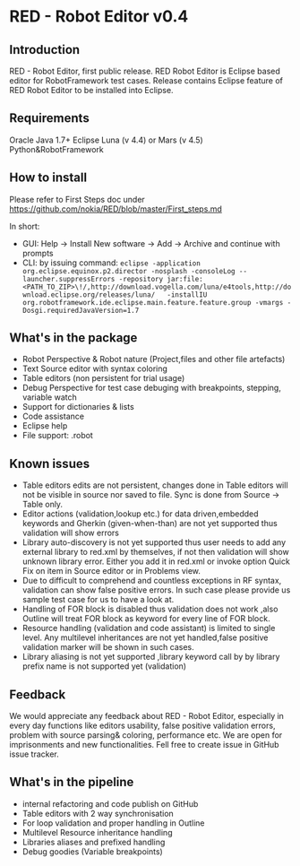 # RED - Robot Editor v0.4
## Introduction
RED - Robot Editor, first public release.
RED Robot Editor is Eclipse based editor for RobotFramework test cases. 
Release contains Eclipse feature of RED Robot Editor to be installed into Eclipse. 

## Requirements 
Oracle Java 1.7+
Eclipse Luna (v 4.4) or Mars (v 4.5)
Python&RobotFramework 

## How to install
Please refer to First Steps doc under https://github.com/nokia/RED/blob/master/First_steps.md

In short:
- GUI: Help -> Install New software -> Add -> Archive and continue with prompts
- CLI: by issuing command: 
`eclipse -application org.eclipse.equinox.p2.director -nosplash -consoleLog --launcher.suppressErrors -repository jar:file:<PATH_TO_ZIP>\!/,http://download.vogella.com/luna/e4tools,http://download.eclipse.org/releases/luna/   -installIU org.robotframework.ide.eclipse.main.feature.feature.group -vmargs -Dosgi.requiredJavaVersion=1.7`


## What's in the package
- Robot Perspective & Robot nature (Project,files and other file artefacts)
- Text Source editor with syntax coloring
- Table editors (non persistent for trial usage)
- Debug Perspective for test case debuging with breakpoints, stepping, variable watch
- Support for dictionaries & lists
- Code assistance 
- Eclipse help
- File support: .robot


## Known issues
- Table editors edits are not persistent, changes done in Table editors will not be visible in source nor saved to file. Sync is done from Source -> Table only.
- Editor actions (validation,lookup etc.) for data driven,embedded keywords and Gherkin (given-when-than) are not yet supported thus validation will show errors
- Library auto-discovery is not yet supported thus user needs to add any external library to red.xml by themselves, if not then validation will show unknown library error. Either you add it in red.xml or invoke option Quick Fix on item in Source editor or in Problems view.  
- Due to difficult to comprehend and countless exceptions in RF syntax, validation can show false positive errors. In such case please provide us sample test case for us to have a look at.
- Handling of FOR block is disabled thus validation does not work ,also Outline will treat FOR block as keyword for every line of FOR block. 
- Resource handling (validation and code assistant) is limited to single level. Any multilevel inheritances are not yet handled,false positive validation marker will be shown in such cases.
- Library aliasing is not yet supported ,library keyword call by by library prefix name is not supported yet  (validation)

## Feedback
We would appreciate any feedback about RED - Robot Editor, especially in every day functions like editors usability, false positive validation errors, problem with source parsing& coloring, performance etc. We are open for imprisonments and new functionalities. Fell free to create issue in GitHub issue tracker.

## What's in the pipeline
- internal refactoring and code publish on GitHub
- Table editors with 2 way synchronisation
- For loop validation and proper handling in Outline
- Multilevel Resource inheritance handling
- Libraries aliases and prefixed handling
- Debug goodies (Variable breakpoints)